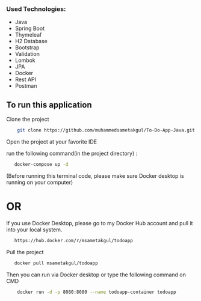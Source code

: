### Used Technologies:
* Java
* Spring Boot
* Thymeleaf
* H2 Database
* Bootstrap
* Validation
* Lombok
* JPA
* Docker
* Rest API
* Postman


## To run this application

Clone the project
```bash 
    git clone https://github.com/muhammedsametakgul/To-Do-App-Java.git
```

Open the project at your favorite IDE

run the following command(in the project directory) :

```bash 
   docker-compose up -d 
```
(Before running this terminal code, please make sure Docker desktop is running on your computer)

# OR
If you use Docker Desktop, please go to my Docker Hub account and pull it into your local system. 

```bash 
   https://hub.docker.com/r/msametakgul/todoapp
```

Pull the project
```bash 
   docker pull msametakgul/todoapp
```
Then you can run via Docker desktop or  type the following command on CMD
```bash 
    docker run -d -p 8080:8080 --name todoapp-container todoapp
```
